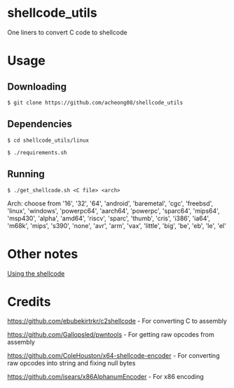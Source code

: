 # shellcode_utils
One liners to convert C code to shellcode

# Usage
## Downloading
`$ git clone https://github.com/acheong08/shellcode_utils`
## Dependencies
`$ cd shellcode_utils/linux`

`$ ./requirements.sh`
## Running
`$ ./get_shellcode.sh <C file> <arch>`

Arch: choose from '16', '32', '64', 'android', 'baremetal', 'cgc', 'freebsd', 'linux', 'windows', 'powerpc64', 'aarch64', 'powerpc', 'sparc64', 'mips64', 'msp430', 'alpha', 'amd64', 'riscv', 'sparc', 'thumb', 'cris', 'i386', 'ia64', 'm68k', 'mips', 's390', 'none', 'avr', 'arm', 'vax', 'little', 'big', 'be', 'eb', 'le', 'el'

# Other notes
[Using the shellcode](linux/README.md)

# Credits
https://github.com/ebubekirtrkr/c2shellcode - For converting C to assembly

https://github.com/Gallopsled/pwntools - For getting raw opcodes from assembly

https://github.com/ColeHouston/x64-shellcode-encoder - For converting raw opcodes into string and fixing null bytes

https://github.com/isears/x86AlphanumEncoder - For x86 encoding
